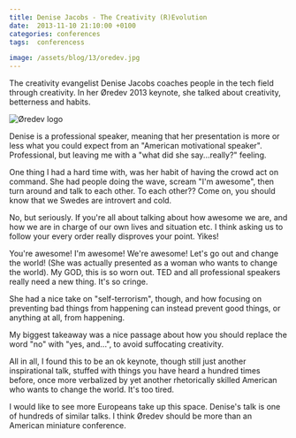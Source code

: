 ```yaml
---
title: Denise Jacobs - The Creativity (R)Evolution
date:  2013-11-10 21:10:00 +0100
categories: conferences
tags:  conferencess

image: /assets/blog/13/oredev.jpg
---
```


The creativity evangelist Denise Jacobs coaches people in the tech field through creativity. In her Øredev 2013 keynote, she talked about creativity, betterness and habits.

![Øredev logo]({{page.image}})

Denise is a professional speaker, meaning that her presentation is more or less what you could expect from an "American motivational speaker". Professional, but leaving me with a "what did she say...really?" feeling.

One thing I had a hard time with, was her habit of having the crowd act on command. She had people doing the wave, scream "I'm awesome", then turn around and talk to each other. To each other?? Come on, you should know that we Swedes are introvert and cold.

No, but seriously. If you're all about talking about how awesome we are, and how we are in charge of our own lives and situation etc. I think asking us to follow your every order really disproves your point. Yikes!

You're awesome! I'm awesome! We're awesome! Let's go out and change the world! (She was actually presented as a woman who wants to change the world). My GOD, this is so worn out. TED and all professional speakers really need a new thing. It's so cringe.

She had a nice take on "self-terrorism", though, and how focusing on preventing bad things from happening can instead prevent good things, or anything at all, from happening.

My biggest takeaway was a nice passage about how you should replace the word "no" with "yes, and...", to avoid suffocating creativity.

All in all, I found this to be an ok keynote, though still just another inspirational talk, stuffed with things you have heard a hundred times before, once more verbalized by yet another rhetorically skilled American who wants to change the world. It's too tired.

I would like to see more Europeans take up this space. Denise's talk is one of hundreds of similar talks. I think Øredev should be more than an American miniature conference.